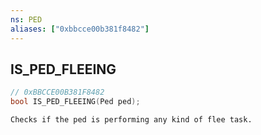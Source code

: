```yaml
---
ns: PED
aliases: ["0xbbcce00b381f8482"]
---
```

## IS_PED_FLEEING

```c
// 0xBBCCE00B381F8482
bool IS_PED_FLEEING(Ped ped);
```

```
Checks if the ped is performing any kind of flee task.
```
